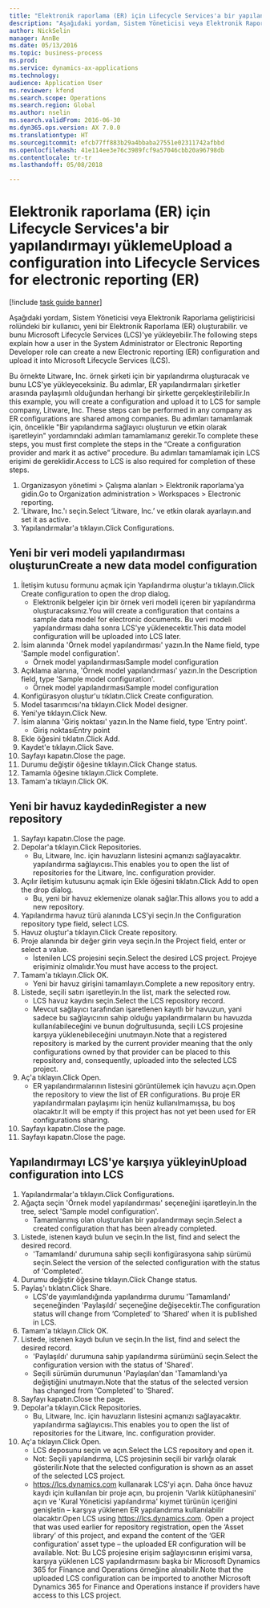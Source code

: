 ```yaml
--- 
title: "Elektronik raporlama (ER) için Lifecycle Services'a bir yapılandırmayı yükleme"
description: "Aşağıdaki yordam, Sistem Yöneticisi veya Elektronik Raporlama geliştiricisi rolündeki bir kullanıcı, yeni bir Elektronik Raporlama (ER) oluşturabilir. ve bunu Microsoft Lifecycle Services (LCS)'ye yükleyebilir."
author: NickSelin
manager: AnnBe
ms.date: 05/13/2016
ms.topic: business-process
ms.prod: 
ms.service: dynamics-ax-applications
ms.technology: 
audience: Application User
ms.reviewer: kfend
ms.search.scope: Operations
ms.search.region: Global
ms.author: nselin
ms.search.validFrom: 2016-06-30
ms.dyn365.ops.version: AX 7.0.0
ms.translationtype: HT
ms.sourcegitcommit: efcb77ff883b29a4bbaba27551e02311742afbbd
ms.openlocfilehash: 41e114ee3e76c3989fcf9a57046cbb20a96798db
ms.contentlocale: tr-tr
ms.lasthandoff: 05/08/2018

---
```

# <a name="upload-a-configuration-into-lifecycle-services-for-electronic-reporting-er"></a><span data-ttu-id="61029-103">Elektronik raporlama (ER) için Lifecycle Services'a bir yapılandırmayı yükleme</span><span class="sxs-lookup"><span data-stu-id="61029-103">Upload a configuration into Lifecycle Services for electronic reporting (ER)</span></span>

[!include [task guide banner](../../includes/task-guide-banner.md)]

<span data-ttu-id="61029-104">Aşağıdaki yordam, Sistem Yöneticisi veya Elektronik Raporlama geliştiricisi rolündeki bir kullanıcı, yeni bir Elektronik Raporlama (ER) oluşturabilir. ve bunu Microsoft Lifecycle Services (LCS)'ye yükleyebilir.</span><span class="sxs-lookup"><span data-stu-id="61029-104">The following steps explain how a user in the System Administrator or Electronic Reporting Developer role can create a new Electronic reporting (ER) configuration and upload it into Microsoft Lifecycle Services (LCS).</span></span>

<span data-ttu-id="61029-105">Bu örnekte Litware, Inc. örnek şirketi için bir yapılandırma oluşturacak ve bunu LCS'ye yükleyeceksiniz. Bu adımlar, ER yapılandırmaları şirketler arasında paylaşımlı olduğundan herhangi bir şirkette gerçekleştirilebilir.</span><span class="sxs-lookup"><span data-stu-id="61029-105">In this example, you will create a configuration and upload it to LCS for sample company, Litware, Inc. These steps can be performed in any company as ER configurations are shared among companies.</span></span> <span data-ttu-id="61029-106">Bu adımları tamamlamak için, öncelikle "Bir yapılandırma sağlayıcı oluşturun ve etkin olarak işaretleyin" yordamındaki adımları tamamlamanız gerekir.</span><span class="sxs-lookup"><span data-stu-id="61029-106">To complete these steps, you must first complete the steps in the “Create a configuration provider and mark it as active” procedure.</span></span> <span data-ttu-id="61029-107">Bu adımları tamamlamak için LCS erişimi de gereklidir.</span><span class="sxs-lookup"><span data-stu-id="61029-107">Access to LCS is also required for completion of these steps.</span></span>

1. <span data-ttu-id="61029-108">Organizasyon yönetimi > Çalışma alanları > Elektronik raporlama'ya gidin.</span><span class="sxs-lookup"><span data-stu-id="61029-108">Go to Organization administration > Workspaces > Electronic reporting.</span></span>
2. <span data-ttu-id="61029-109">'Litware, Inc.'ı seçin.</span><span class="sxs-lookup"><span data-stu-id="61029-109">Select ‘Litware, Inc.’</span></span> <span data-ttu-id="61029-110">ve etkin olarak ayarlayın.</span><span class="sxs-lookup"><span data-stu-id="61029-110">and set it as active.</span></span>
3. <span data-ttu-id="61029-111">Yapılandırmalar'a tıklayın.</span><span class="sxs-lookup"><span data-stu-id="61029-111">Click Configurations.</span></span>

## <a name="create-a-new-data-model-configuration"></a><span data-ttu-id="61029-112">Yeni bir veri modeli yapılandırması oluşturun</span><span class="sxs-lookup"><span data-stu-id="61029-112">Create a new data model configuration</span></span>
1. <span data-ttu-id="61029-113">İletişim kutusu formunu açmak için Yapılandırma oluştur'a tıklayın.</span><span class="sxs-lookup"><span data-stu-id="61029-113">Click Create configuration to open the drop dialog.</span></span>
    * <span data-ttu-id="61029-114">Elektronik belgeler için bir örnek veri modeli içeren bir yapılandırma oluşturacaksınız.</span><span class="sxs-lookup"><span data-stu-id="61029-114">You will create a configuration that contains a sample data model for electronic documents.</span></span> <span data-ttu-id="61029-115">Bu veri modeli yapılandırması daha sonra LCS'ye yüklenecektir.</span><span class="sxs-lookup"><span data-stu-id="61029-115">This data model configuration will be uploaded into LCS later.</span></span>  
2. <span data-ttu-id="61029-116">İsim alanında 'Örnek model yapılandırması' yazın.</span><span class="sxs-lookup"><span data-stu-id="61029-116">In the Name field, type 'Sample model configuration'.</span></span>
    * <span data-ttu-id="61029-117">Örnek model yapılandırması</span><span class="sxs-lookup"><span data-stu-id="61029-117">Sample model configuration</span></span>  
3. <span data-ttu-id="61029-118">Açıklama alanına, 'Örnek model yapılandırması' yazın.</span><span class="sxs-lookup"><span data-stu-id="61029-118">In the Description field, type 'Sample model configuration'.</span></span>
    * <span data-ttu-id="61029-119">Örnek model yapılandırması</span><span class="sxs-lookup"><span data-stu-id="61029-119">Sample model configuration</span></span>  
4. <span data-ttu-id="61029-120">Konfigürasyon oluştur'u tıklatın.</span><span class="sxs-lookup"><span data-stu-id="61029-120">Click Create configuration.</span></span>
5. <span data-ttu-id="61029-121">Model tasarımcısı'na tıklayın.</span><span class="sxs-lookup"><span data-stu-id="61029-121">Click Model designer.</span></span>
6. <span data-ttu-id="61029-122">Yeni'ye tıklayın.</span><span class="sxs-lookup"><span data-stu-id="61029-122">Click New.</span></span>
7. <span data-ttu-id="61029-123">İsim alanına 'Giriş noktası' yazın.</span><span class="sxs-lookup"><span data-stu-id="61029-123">In the Name field, type 'Entry point'.</span></span>
    * <span data-ttu-id="61029-124">Giriş noktası</span><span class="sxs-lookup"><span data-stu-id="61029-124">Entry point</span></span>  
8. <span data-ttu-id="61029-125">Ekle öğesini tıklatın.</span><span class="sxs-lookup"><span data-stu-id="61029-125">Click Add.</span></span>
9. <span data-ttu-id="61029-126">Kaydet'e tıklayın.</span><span class="sxs-lookup"><span data-stu-id="61029-126">Click Save.</span></span>
10. <span data-ttu-id="61029-127">Sayfayı kapatın.</span><span class="sxs-lookup"><span data-stu-id="61029-127">Close the page.</span></span>
11. <span data-ttu-id="61029-128">Durumu değiştir öğesine tıklayın.</span><span class="sxs-lookup"><span data-stu-id="61029-128">Click Change status.</span></span>
12. <span data-ttu-id="61029-129">Tamamla öğesine tıklayın.</span><span class="sxs-lookup"><span data-stu-id="61029-129">Click Complete.</span></span>
13. <span data-ttu-id="61029-130">Tamam'a tıklayın.</span><span class="sxs-lookup"><span data-stu-id="61029-130">Click OK.</span></span>

## <a name="register-a-new--repository"></a><span data-ttu-id="61029-131">Yeni bir havuz kaydedin</span><span class="sxs-lookup"><span data-stu-id="61029-131">Register a new  repository</span></span>
1. <span data-ttu-id="61029-132">Sayfayı kapatın.</span><span class="sxs-lookup"><span data-stu-id="61029-132">Close the page.</span></span>
2. <span data-ttu-id="61029-133">Depolar'a tıklayın.</span><span class="sxs-lookup"><span data-stu-id="61029-133">Click Repositories.</span></span>
    * <span data-ttu-id="61029-134">Bu, Litware, Inc. için havuzların listesini açmanızı sağlayacaktır. yapılandırma sağlayıcısı.</span><span class="sxs-lookup"><span data-stu-id="61029-134">This enables you to open the list of repositories for the Litware, Inc. configuration provider.</span></span>  
3. <span data-ttu-id="61029-135">Açılır iletişim kutusunu açmak için Ekle öğesini tıklatın.</span><span class="sxs-lookup"><span data-stu-id="61029-135">Click Add to open the drop dialog.</span></span>
    * <span data-ttu-id="61029-136">Bu, yeni bir havuz eklemenize olanak sağlar.</span><span class="sxs-lookup"><span data-stu-id="61029-136">This allows you to add a new repository.</span></span>  
4. <span data-ttu-id="61029-137">Yapılandırma havuz türü alanında LCS'yi seçin.</span><span class="sxs-lookup"><span data-stu-id="61029-137">In the Configuration repository type field, select LCS.</span></span>
5. <span data-ttu-id="61029-138">Havuz oluştur'a tıklayın.</span><span class="sxs-lookup"><span data-stu-id="61029-138">Click Create repository.</span></span>
6. <span data-ttu-id="61029-139">Proje alanında bir değer girin veya seçin.</span><span class="sxs-lookup"><span data-stu-id="61029-139">In the Project field, enter or select a value.</span></span>
    * <span data-ttu-id="61029-140">İstenilen LCS projesini seçin.</span><span class="sxs-lookup"><span data-stu-id="61029-140">Select the desired LCS project.</span></span> <span data-ttu-id="61029-141">Projeye erişiminiz olmalıdır.</span><span class="sxs-lookup"><span data-stu-id="61029-141">You must have access to the project.</span></span>  
7. <span data-ttu-id="61029-142">Tamam'a tıklayın.</span><span class="sxs-lookup"><span data-stu-id="61029-142">Click OK.</span></span>
    * <span data-ttu-id="61029-143">Yeni bir havuz girişini tamamlayın.</span><span class="sxs-lookup"><span data-stu-id="61029-143">Complete a new repository entry.</span></span>  
8. <span data-ttu-id="61029-144">Listede, seçili satırı işaretleyin.</span><span class="sxs-lookup"><span data-stu-id="61029-144">In the list, mark the selected row.</span></span>
    * <span data-ttu-id="61029-145">LCS havuz kaydını seçin.</span><span class="sxs-lookup"><span data-stu-id="61029-145">Select the LCS repository record.</span></span>  
    * <span data-ttu-id="61029-146">Mevcut sağlayıcı tarafından işaretlenen kayıtlı bir havuzun, yani sadece bu sağlayıcının sahip olduğu yapılandırmaların bu havuzda kullanılabileceğini ve bunun doğrultusunda, seçili LCS projesine karşıya yüklenebileceğini unutmayın.</span><span class="sxs-lookup"><span data-stu-id="61029-146">Note that a registered repository is marked by the current provider meaning that the only configurations owned by that provider can be placed to this repository and, consequently, uploaded into the selected LCS project.</span></span>  
9. <span data-ttu-id="61029-147">Aç'a tıklayın.</span><span class="sxs-lookup"><span data-stu-id="61029-147">Click Open.</span></span>
    * <span data-ttu-id="61029-148">ER yapılandırmalarının listesini görüntülemek için havuzu açın.</span><span class="sxs-lookup"><span data-stu-id="61029-148">Open the repository to view the list of ER configurations.</span></span> <span data-ttu-id="61029-149">Bu proje ER yapılandırmaları paylaşımı için henüz kullanılmamışsa, bu boş olacaktır.</span><span class="sxs-lookup"><span data-stu-id="61029-149">It will be empty if this project has not yet been used for ER configurations sharing.</span></span>  
10. <span data-ttu-id="61029-150">Sayfayı kapatın.</span><span class="sxs-lookup"><span data-stu-id="61029-150">Close the page.</span></span>
11. <span data-ttu-id="61029-151">Sayfayı kapatın.</span><span class="sxs-lookup"><span data-stu-id="61029-151">Close the page.</span></span>

## <a name="upload-configuration-into-lcs"></a><span data-ttu-id="61029-152">Yapılandırmayı LCS'ye karşıya yükleyin</span><span class="sxs-lookup"><span data-stu-id="61029-152">Upload configuration into LCS</span></span>
1. <span data-ttu-id="61029-153">Yapılandırmalar'a tıklayın.</span><span class="sxs-lookup"><span data-stu-id="61029-153">Click Configurations.</span></span>
2. <span data-ttu-id="61029-154">Ağaçta seçin 'Örnek model yapılandırması' seçeneğini işaretleyin.</span><span class="sxs-lookup"><span data-stu-id="61029-154">In the tree, select 'Sample model configuration'.</span></span>
    * <span data-ttu-id="61029-155">Tamamlanmış olan oluşturulan bir yapılandırmayı seçin.</span><span class="sxs-lookup"><span data-stu-id="61029-155">Select a created configuration that has been already completed.</span></span>  
3. <span data-ttu-id="61029-156">Listede, istenen kaydı bulun ve seçin.</span><span class="sxs-lookup"><span data-stu-id="61029-156">In the list, find and select the desired record.</span></span>
    * <span data-ttu-id="61029-157">'Tamamlandı' durumuna sahip seçili konfigürasyona sahip sürümü seçin.</span><span class="sxs-lookup"><span data-stu-id="61029-157">Select the version of the selected configuration with the status of ‘Completed’.</span></span>  
4. <span data-ttu-id="61029-158">Durumu değiştir öğesine tıklayın.</span><span class="sxs-lookup"><span data-stu-id="61029-158">Click Change status.</span></span>
5. <span data-ttu-id="61029-159">Paylaş'ı tıklatın.</span><span class="sxs-lookup"><span data-stu-id="61029-159">Click Share.</span></span>
    * <span data-ttu-id="61029-160">LCS'de yayımlandığında yapılandırma durumu 'Tamamlandı' seçeneğinden 'Paylaşıldı' seçeneğine değişecektir.</span><span class="sxs-lookup"><span data-stu-id="61029-160">The configuration status will change from ‘Completed’ to ‘Shared’ when it is published in LCS.</span></span>  
6. <span data-ttu-id="61029-161">Tamam'a tıklayın.</span><span class="sxs-lookup"><span data-stu-id="61029-161">Click OK.</span></span>
7. <span data-ttu-id="61029-162">Listede, istenen kaydı bulun ve seçin.</span><span class="sxs-lookup"><span data-stu-id="61029-162">In the list, find and select the desired record.</span></span>
    * <span data-ttu-id="61029-163">'Paylaşıldı' durumuna sahip yapılandırma sürümünü seçin.</span><span class="sxs-lookup"><span data-stu-id="61029-163">Select the configuration version with the status of 'Shared'.</span></span>  
    * <span data-ttu-id="61029-164">Seçili sürümün durumunun 'Paylaşılan'dan 'Tamamlandı'ya değiştiğini unutmayın.</span><span class="sxs-lookup"><span data-stu-id="61029-164">Note that the status of the selected version has changed from ‘Completed’ to ‘Shared’.</span></span>  
8. <span data-ttu-id="61029-165">Sayfayı kapatın.</span><span class="sxs-lookup"><span data-stu-id="61029-165">Close the page.</span></span>
9. <span data-ttu-id="61029-166">Depolar'a tıklayın.</span><span class="sxs-lookup"><span data-stu-id="61029-166">Click Repositories.</span></span>
    * <span data-ttu-id="61029-167">Bu, Litware, Inc. için havuzların listesini açmanızı sağlayacaktır. yapılandırma sağlayıcısı.</span><span class="sxs-lookup"><span data-stu-id="61029-167">This enables you to open the list of repositories for the Litware, Inc. configuration provider.</span></span>  
10. <span data-ttu-id="61029-168">Aç'a tıklayın.</span><span class="sxs-lookup"><span data-stu-id="61029-168">Click Open.</span></span>
    * <span data-ttu-id="61029-169">LCS deposunu seçin ve açın.</span><span class="sxs-lookup"><span data-stu-id="61029-169">Select the LCS repository and open it.</span></span>  
    * <span data-ttu-id="61029-170">Not: Seçili yapılandırma, LCS projesinin seçili bir varlığı olarak gösterilir.</span><span class="sxs-lookup"><span data-stu-id="61029-170">Note that the selected configuration is shown as an asset of the selected LCS project.</span></span>  
    * <span data-ttu-id="61029-171">https://lcs.dynamics.com kullanarak LCS'yi açın. Daha önce havuz kaydı için kullanılan bir proje açın, bu projenin 'Varlık kütüphanesini' açın ve 'Kural Yöneticisi yapılandırma' kıymet türünün içeriğini genişletin – karşıya yüklenen ER yapılandırma kullanılabilir olacaktır.</span><span class="sxs-lookup"><span data-stu-id="61029-171">Open LCS using https://lcs.dynamics.com. Open a project that was used earlier for repository registration, open the ‘Asset library’ of this project, and expand the content of the ‘GER configuration’ asset type – the uploaded ER configuration will be available.</span></span> <span data-ttu-id="61029-172">Not: Bu LCS projesine erişim sağlayıcısının erişimi varsa, karşıya yüklenen LCS yapılandırmasını başka bir Microsoft Dynamics 365 for Finance and Operations örneğine alınabilir.</span><span class="sxs-lookup"><span data-stu-id="61029-172">Note that the uploaded LCS configuration can be imported to another Microsoft Dynamics 365 for Finance and Operations instance if providers have access to this LCS project.</span></span>  


